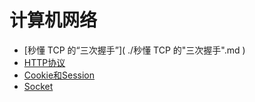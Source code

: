 # 计算机网络

- [秒懂 TCP 的“三次握手”]( ./秒懂 TCP 的"三次握手".md )
- [HTTP协议]( ./HTTP.md )
- [Cookie和Session]( ./Cookie和Session.md )
- [Socket]( ./Socket.md )

